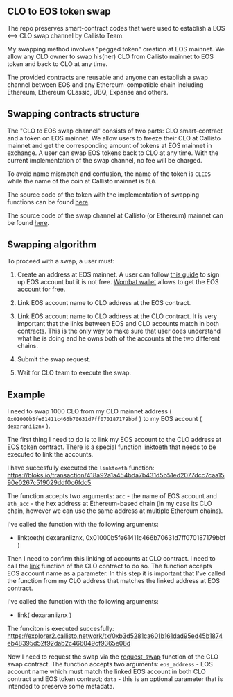 ## CLO to EOS token swap

The repo preserves smart-contract codes that were used to establish a EOS <--> CLO swap channel by Callisto Team.

My swapping method involves "pegged token" creation at EOS mainnet. We allow any CLO owner to swap his(her) CLO from Callisto mainnet to EOS token and back to CLO at any time. 

The provided contracts are reusable and anyone can establish a swap channel between EOS and any Ethereum-compatible chain including Ethereum, Ethereum CLassic, UBQ, Expanse and others.

## Swapping contracts structure

The "CLO to EOS swap channel" consists of two parts: CLO smart-contract and a token on EOS mainnet. We allow users to freeze their CLO at Callisto mainnet and get the corresponding amount of tokens at EOS mainnet in exchange. A user can swap EOS tokens back to CLO at any time.  With the current implementation of the swap channel, no fee will be charged.

To avoid name mismatch and confusion, the name of the token is `CLEOS` while the name of the coin at Callisto mainnet is `CLO`.

The source code of the token with the implementation of swapping functions can be found [here](https://github.com/EthereumCommonwealth/Eth-To-Eos-swap/tree/master/eos).

The source code of the swap channel at Callisto (or Ethereum) mainnet can be found [here](https://github.com/EthereumCommonwealth/Eth-To-Eos-swap/tree/master/eth).

## Swapping algorithm

To proceed with a swap, a user must:

1. Create an address at EOS mainnet. A user can follow [this guide](https://medium.com/@dexaran820/creating-and-signing-up-eos-account-sending-receiving-transactions-14157b97c6e2) to sign up EOS account but it is not free. [Wombat wallet](https://www.getwombat.io/) allows to get the EOS account for free.

2. Link EOS account name to CLO address at the EOS contract.

3. Link EOS account name to CLO address at the CLO contract. It is very important that the links between EOS and CLO accounts match in both contracts. This is the only way to make sure that user does understand what he is doing and he owns both of the  accounts at the two different chains.

4. Submit the swap request.

5. Wait for CLO team to execute the swap.

## Example

I need to swap 1000 CLO from my CLO mainnet address ( `0x01000b5fe61411c466b70631d7ff070187179bbf` ) to my EOS account ( `dexaraniiznx` ).

The first thing I need to do is to link my EOS account to the CLO address at EOS token contract. There is a special function [linktoeth](https://github.com/EthereumCommonwealth/Eth-To-Eos-swap/blob/a5e1d236ec8ba11353c951b46dddbafcb03156db/eos/include/token.hpp#L38) that needs to be executed to link the accounts.

I have succesfully executed the `linktoeth` function: https://bloks.io/transaction/418a92a1a454bda7b431d5b51ed2077dcc7caa1590e0267c519029ddf0c6fdc5

The function accepts two arguments: `acc` - the name of EOS account and `eth_acc` - the hex address at Ethereum-based chain (in my case its CLO chain, however we can use the same address at multiple Ethereum chains).

I've called the function with the following arguments:

- linktoeth( dexaraniiznx, 0x01000b5fe61411c466b70631d7ff070187179bbf )

Then I need to confirm this linking of accounts at CLO contract. I need to call the [link](https://github.com/EthereumCommonwealth/Eth-To-Eos-swap/blob/a5e1d236ec8ba11353c951b46dddbafcb03156db/eth/eth_to_eos_swapper.sol#L41-L54) function of the CLO contract to do so. The function accepts EOS account name as a parameter. In this step it is important that I've called the function from my CLO address that matches the linked address at EOS contract.

I've called the function with the following arguments:

- link( dexaraniiznx )

The funciton is executed succesfully: https://explorer2.callisto.network/tx/0xb3d5281ca601b161dad95ed45b1874eb48395d52f92dab2c466049cf9365e08d

Now I need to request the swap via the [request_swap](https://github.com/EthereumCommonwealth/Eth-To-Eos-swap/blob/a5e1d236ec8ba11353c951b46dddbafcb03156db/eth/eth_to_eos_swapper.sol#L56-L64) function of the CLO swap contract. The function accepts two arguments: `eos_address` - EOS account name which must match the linked EOS account in both CLO contract and EOS token contract; `data` - this is an optional parameter that is intended to preserve some metadata.
